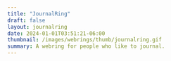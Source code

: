 ```yaml
---
title: "JournalRing"
draft: false
layout: journalring
date: 2024-01-01T03:51:21-06:00
thumbnail: /images/webrings/thumb/journalring.gif
summary: A webring for people who like to journal.
---
```

